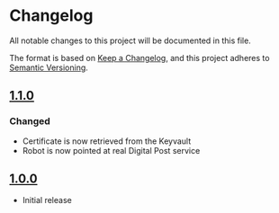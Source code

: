 # Changelog

All notable changes to this project will be documented in this file.

The format is based on [Keep a Changelog](https://keepachangelog.com/en/1.0.0/),
and this project adheres to [Semantic Versioning](https://semver.org/spec/v2.0.0.html).

## [1.1.0]

### Changed

- Certificate is now retrieved from the Keyvault
- Robot is now pointed at real Digital Post service

## [1.0.0]

- Initial release

[1.1.0]: https://github.com/itk-dev-rpa/udtraek-tilmelding-digital-post/compare/1.1.0...HEAD
[1.0.0]: https://github.com/itk-dev-rpa/udtraek-tilmelding-digital-post/compare/1.0.0...HEAD
